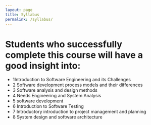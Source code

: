 ```yaml
---
layout: page
title: Syllabus
permalink: /syllabus/
---
```

# Students who successfully complete this course will have a good insight into:
* 1Introduction to Software Engineering and its Challenges
* 2 Software development process models and their differences
* 3 Software analysis and design methods
* 4 Needs Engineering and System Analysis
* 5 software development
* 6 Introduction to Software Testing
* 7 Introductory introduction to project management and planning
* 8 System design and software architecture